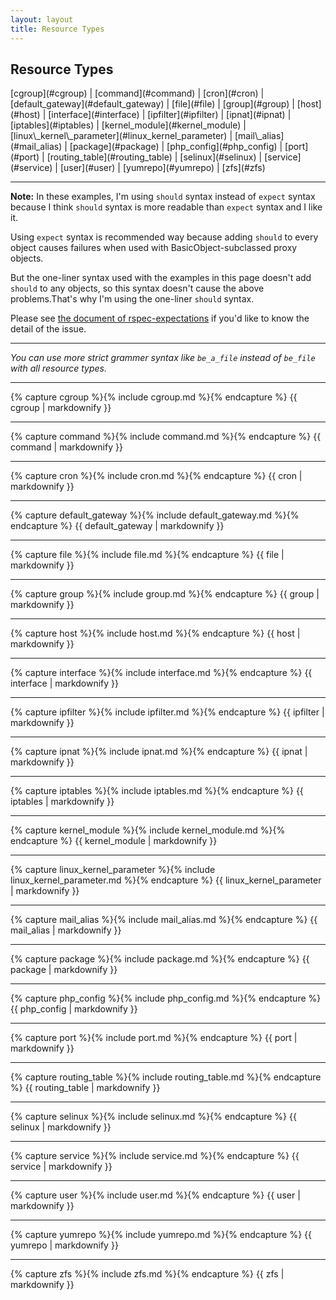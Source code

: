 ```yaml
---
layout: layout
title: Resource Types
---
```


## Resource Types

<nav>
  [cgroup](#cgroup)
| [command](#command)
| [cron](#cron)
| [default_gateway](#default_gateway)
| [file](#file)
| [group](#group)
| [host](#host)
| [interface](#interface)
| [ipfilter](#ipfilter)
| [ipnat](#ipnat)
| [iptables](#iptables)
| [kernel_module](#kernel_module)
| [linux\_kernel\_parameter](#linux_kernel_parameter)
| [mail\_alias](#mail_alias)
| [package](#package)
| [php_config](#php_config)
| [port](#port)
| [routing_table](#routing_table)
| [selinux](#selinux)
| [service](#service)
| [user](#user)
| [yumrepo](#yumrepo)
| [zfs](#zfs)
</nav>

----

**Note:** In these examples, I'm using ``should`` syntax instead of ``expect`` syntax because I think ``should`` syntax is more readable than ``expect`` syntax and I like it.

Using ``expect`` syntax is recommended way because adding ``should`` to every object causes failures when used with BasicObject-subclassed proxy objects.

But the one-liner syntax used with the examples in this page doesn't add ``should`` to any objects, so this syntax doesn't cause the above problems.That's why I'm using the one-liner ``should`` syntax.

Please see [the document of rspec-expectations](https://github.com/rspec/rspec-expectations/blob/master/Should.md) if you'd like to know the detail of the issue.

----

*You can use more strict grammer syntax like ``be_a_file`` instead of ``be_file`` with all resource types.*

----

{% capture cgroup %}{% include cgroup.md %}{% endcapture %}
{{ cgroup | markdownify }}

----

{% capture command %}{% include command.md %}{% endcapture %}
{{ command | markdownify }}

----

{% capture cron %}{% include cron.md %}{% endcapture %}
{{ cron | markdownify }}

----

{% capture default_gateway %}{% include default_gateway.md %}{% endcapture %}
{{ default_gateway | markdownify }}

----

{% capture file %}{% include file.md %}{% endcapture %}
{{ file | markdownify }}

----

{% capture group %}{% include group.md %}{% endcapture %}
{{ group | markdownify }}

----

{% capture host %}{% include host.md %}{% endcapture %}
{{ host | markdownify }}

----

{% capture interface %}{% include interface.md %}{% endcapture %}
{{ interface | markdownify }}

----

{% capture ipfilter %}{% include ipfilter.md %}{% endcapture %}
{{ ipfilter | markdownify }}

----

{% capture ipnat %}{% include ipnat.md %}{% endcapture %}
{{ ipnat | markdownify }}

----

{% capture iptables %}{% include iptables.md %}{% endcapture %}
{{ iptables | markdownify }}

----

{% capture kernel_module %}{% include kernel_module.md %}{% endcapture %}
{{ kernel_module | markdownify }}

----

{% capture linux_kernel_parameter %}{% include linux_kernel_parameter.md %}{% endcapture %}
{{ linux_kernel_parameter | markdownify }}

----

{% capture mail_alias %}{% include mail_alias.md %}{% endcapture %}
{{ mail_alias | markdownify }}

----

{% capture package %}{% include package.md %}{% endcapture %}
{{ package | markdownify }}

----

{% capture php_config %}{% include php_config.md %}{% endcapture %}
{{ php_config | markdownify }}

----

{% capture port %}{% include port.md %}{% endcapture %}
{{ port | markdownify }}

----

{% capture routing_table %}{% include routing_table.md %}{% endcapture %}
{{ routing_table | markdownify }}

----

{% capture selinux %}{% include selinux.md %}{% endcapture %}
{{ selinux | markdownify }}

----

{% capture service %}{% include service.md %}{% endcapture %}
{{ service | markdownify }}

----

{% capture user %}{% include user.md %}{% endcapture %}
{{ user | markdownify }}

----

{% capture yumrepo %}{% include yumrepo.md %}{% endcapture %}
{{ yumrepo | markdownify }}

----

{% capture zfs %}{% include zfs.md %}{% endcapture %}
{{ zfs | markdownify }}
